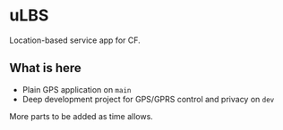# uLBS

Location-based service app for CF.

## What is here

* Plain GPS application on `main`
* Deep development project for GPS/GPRS control and privacy on `dev` 

More parts to be added as time allows.
